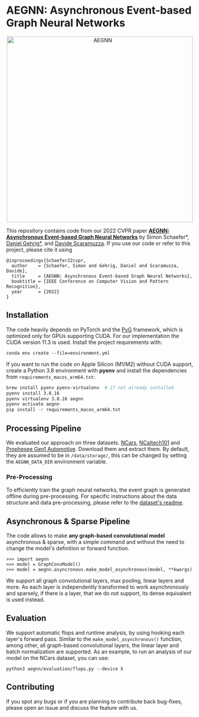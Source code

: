 # AEGNN: Asynchronous Event-based Graph Neural Networks
<p align="center">
  <a href="https://youtu.be/opbFE6OsAeA">
    <img src="assets/thumbnail_yt.png" alt="AEGNN" width="500"/>
  </a>
</p>

This repository contains code from our 2022 CVPR paper [**AEGNN: Asynchronous Event-based Graph Neural Networks**](http://rpg.ifi.uzh.ch/docs/CVPR22_Schaefer.pdf) by Simon Schaefer*, [Daniel Gehrig*](https://danielgehrig18.github.io/), and [Davide Scaramuzza](http://rpg.ifi.uzh.ch/people_scaramuzza.html). If you use our code or refer to this project, please cite it using 

```
@inproceedings{Schaefer22cvpr,
  author    = {Schaefer, Simon and Gehrig, Daniel and Scaramuzza, Davide},
  title     = {AEGNN: Asynchronous Event-based Graph Neural Networks},
  booktitle = {IEEE Conference on Computer Vision and Pattern Recognition},
  year      = {2022}
}
```

## Installation
The code heavily depends on PyTorch and the [PyG](https://github.com/pyg-team/pytorch_geometric) framework, which is
optimized only for GPUs supporting CUDA. For our implementation the CUDA version 11.3 is used. Install the project
requirements with:
```
conda env create --file=environment.yml
```

If you want to run the code on Apple&nbsp;Silicon (M1/M2) without CUDA support,
create a Python 3.8 environment with **pyenv** and install the dependencies from
`requirements_macos_arm64.txt`:

```bash
brew install pyenv pyenv-virtualenv  # if not already installed
pyenv install 3.8.16
pyenv virtualenv 3.8.16 aegnn
pyenv activate aegnn
pip install -r requirements_macos_arm64.txt
```

## Processing Pipeline
We evaluated our approach on three datasets. [NCars](http://www.prophesee.ai/dataset-n-cars/), 
[NCaltech101](https://www.garrickorchard.com/datasets/n-caltech101) and 
[Prophesee Gen1 Automotive](https://www.prophesee.ai/2020/01/24/prophesee-gen1-automotive-detection-dataset/).
Download them and extract them. By default, they are assumed to be in `/data/storage/`, this can be changed by setting
the `AEGNN_DATA_DIR` environment variable. 

### Pre-Processing
To efficiently train the graph neural networks, the event graph is generated offline during pre-processing. For 
specific instructions about the data structure and data pre-processing, please refer to the 
[dataset's readme](aegnn/datasets/README.md).

## Asynchronous & Sparse Pipeline
The code allows to make **any graph-based convolutional model** asynchronous & sparse, with a simple command and without 
the need to change the model's definition or forward function.
```
>>> import aegnn
>>> model = GraphConvModel()
>>> model = aegnn.asyncronous.make_model_asynchronous(model, **kwargs)
```
We support all graph convolutional layers, max pooling, linear layers and more. As each layer is independently 
transformed to work asynchronously and sparsely, if there is a layer, that we do not support, its dense equivalent 
is used instead. 

## Evaluation
We support automatic flops and runtime analysis, by using hooking each layer's forward pass. Similar to the 
`make_model_asynchronous()` function, among other, all graph-based convolutional layers, the linear layer and 
batch normalization are supported. As an example, to run an analysis of our model on the 
NCars dataset, you can use:
```
python3 aegnn/evaluation/flops.py --device X
```


## Contributing
If you spot any bugs or if you are planning to contribute back bug-fixes, please open an issue and
discuss the feature with us.
